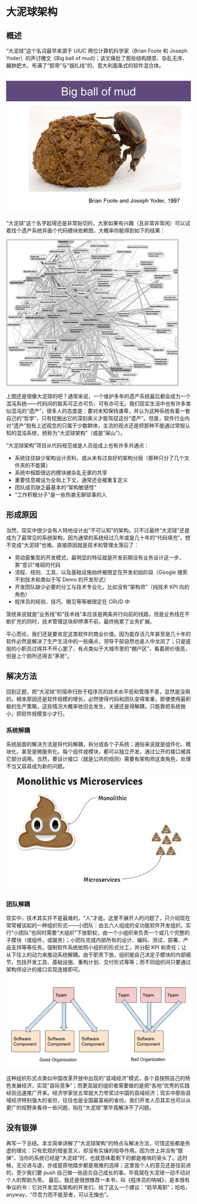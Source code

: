 # 大泥球架构

## 概述

“大泥球”这个名词最早来源于 UIUC 两位计算机科学家（Brian Foote 和 Joseph Yoder）的声讨檄文《Big ball of mud》；该文痛批了那些结构随意、杂乱无序、臃肿肥大、布满了“胶带”与“捆扎线”的、意大利面条式的软件混合体。

![Big ball of mud][1]

“大泥球”这个名字起得还是非常贴切的，大家如果有兴趣（且非常非常闲）可以试着找个遗产系统并画个代码模块依赖图，大概率你能得到如下的结果：

![Dependencies][4]

上图还是很像大泥球的吧？通常来说，一个维护多年的遗产系统最后都会成为一个混沌系统——代码间的联系可正亦可负、可有亦可无。我们现实生活中也有许多类似混沌的“遗产”，很多人的态度是：要对未知保持谦卑，并认为这种系统有着一套自己的“哲学”，只有挖掘出它的深刻奥义才能驾驭这份“遗产”。但是，软件行业内对“遗产”抱有上述观念的只属于少数群体，主流的观点还是把那种不能通过常规认知的混沌系统，统称为“大泥球架构”（或是“屎山”）。

“大泥球架构”项目从代码规范或是人员组成上也有许多共通点：

- 系统往往缺少架构设计资料，或从未有过良好的架构分层（那种只分了几个文件夹的不能算）
- 系统中相距很远的模块被杂乱无章的共享
- 重要信息被设为全局上下文，通常还会被重复定义
- 团队成员缺乏最基本的“架构敏感性”
- “工作积极分子”是一些热衷无聊琐事的人

## 形成原因

当然，现实中很少会有人特地设计出“不可认知”的架构。只不过最终“大泥球”还是成为了最常见的系统架构，因为通常的系统经过几年或是几十年的“代码填充”，想不变成“大泥球”也难。直接原因就是技术和管理太落后了：

- 劳动密集型的开发模式，最明显的特征就是开发前期没有业务设计这一步，靠“意识”堆砌的代码
- 流程、规则、工具，以及基础设施始终被限定在开发初始阶段（Google 搜索不到技术和类似于写 Demo 的开发形式）
- 开发团队缺少必要的分工与技术专业化，比如没有“架构师”（纯技术 KPI 向的角色）
- 程序员的经验、技巧、眼见等等被限定在 CRUD 中

笼统来说就是“业务线”和“技术线”本应该是两条并行向前的线路，但是业务线在不断扩充的同时，技术管理这块却停滞不前，最终拖累了业务扩展。

平心而论，我们还是要肯定这类软件的商业价值。因为能存活几年甚至是几十年的软件必然是解决了生产生活中的一些痛点，领导干部自然也是人中龙凤了；只是底层的小职员过得并不开心罢了，有点类似于大城市里的“棚户区”，看着房价很高，但是上个厕所还得去“茅房”。

## 解决方法

回到正题，把“大泥球”的宿命归咎于程序员的技术水平低和管理不善，显然是没用的。根本原因还是软件规模的增长，必然使得代码和团队变得笨重，即便使用最积极的生产策略，这些情况大概率依旧会发生。关键还是得解耦，只能靠把系统做小，把软件规模变小才行。

### 系统解耦

系统层面的解决方法是将代码解耦，拆分成各个子系统；通俗来说就是组件化、模块化，甚至是微服务化。每个组件或模块，都可以独立开发，通过公开的接口被其它部分调用。当然，要设计接口（就是公共的规则）需要有架构师这类角色，处理不当又容易成为新的问题。

![Monlithic vs microservices][2]

### 团队解耦

现实中，技术其实并不是最难的，“人”才是。这里不展开人的问题了，只介绍现在常常被谈起的一种组织形式——小团队：由五六人组成的全功能软件开发组织。实行“小团队”也同时需要“大组织”下放职权，由一个小组织来负责一个或几个完整的子模块（或组件，或服务）；小团队完成内部所有的设计、编码、测试、部署、产品支持等等任务。强制软件系统依照小组织的形式分工，并分配 KPI 和责任；让从下往上的动力来推动系统解耦。由于职责下放，组织能自己决定子模块的内部细节，包括开发工具、基础设施、重构计划、交付形式等等；而不同组织间只要通过架构师设计的接口实现连接即可。

![Organization][3]

这种组织形式点类似中国改革开放中出现的“县域经济”模式，各个县按照自己的特色发展经济，实现“县际竞争”；而更高层的组织者需要做的是把“各地”优秀的实践经验迅速推广开来。经济学家张五常就大力夸奖过中国的县域经济；现实中那些县域经济特别强大的省份，往往也是全国最富裕的省份。我们开发人员其实也可以从更广的视野来看待一些问题，陷在“大泥球”里毕竟解决不了问题。

## 没有银弹

再写一下总结。本文简单讲解了“大泥球架构”的特点与解决方法，可惜这些都是务虚的理论：只有宏观的借鉴意义，却没有实操的指导作用。因为世上并没有“银弹”，当你的系统已经是“大泥球”时，也就意味着剩下的都是难啃的骨头了。这时候，无论进与退，亦或是原地踏步都是艰难的选择；这里我个人的意见还是往前进的，至少我们要 push 自己做一些适合自己成长的事，毕竟窝在大泥球一动不动对个人的帮助为零。
最后，我还是很想推荐一本书，叫《程序员的呐喊》，是本很有争议的书：它对开发混沌架构的开发们，给了这么一个建议：“趁早离职”；哈哈，anyway，“尽吾力而不能至者，可以无悔也”。

[1]: ./img/1997.jpg
[2]: ./img/micro-services.jpg
[3]: ./img/team.png
[4]: ./img/bigballofmud.png

